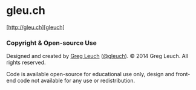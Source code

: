 # gleu.ch

[http://gleu.ch][gleuch]

[gleuch]: http://gleu.ch


### Copyright & Open-source Use

Designed and created by [Greg Leuch][gleuch] ([@gleuch][twitter]).
© 2014 Greg Leuch. All rights reserved. 

Code is available open-source for educational use only, design and front-end code not available for any use or redistribution.

[gleuch]: http://gleu.ch
[twitter]: https://twitter.com/gleuch
